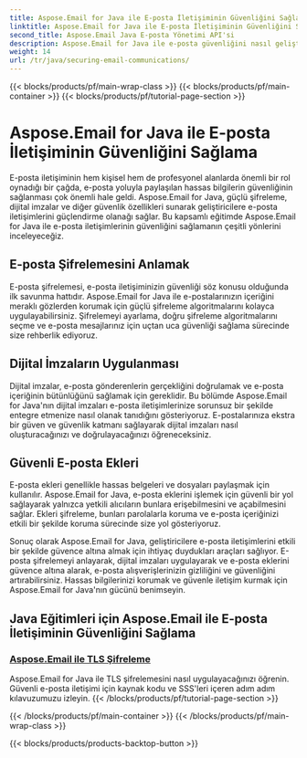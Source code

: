 ```yaml
---
title: Aspose.Email for Java ile E-posta İletişiminin Güvenliğini Sağlama
linktitle: Aspose.Email for Java ile E-posta İletişiminin Güvenliğini Sağlama
second_title: Aspose.Email Java E-posta Yönetimi API'si
description: Aspose.Email for Java ile e-posta güvenliğini nasıl geliştireceğinizi öğrenin. Eğitimlerimiz güvenli e-posta iletişimi için şifrelemeyi, dijital imzaları ve daha fazlasını kapsar.
weight: 14
url: /tr/java/securing-email-communications/
---
```


{{< blocks/products/pf/main-wrap-class >}}
{{< blocks/products/pf/main-container >}}
{{< blocks/products/pf/tutorial-page-section >}}

# Aspose.Email for Java ile E-posta İletişiminin Güvenliğini Sağlama


E-posta iletişiminin hem kişisel hem de profesyonel alanlarda önemli bir rol oynadığı bir çağda, e-posta yoluyla paylaşılan hassas bilgilerin güvenliğinin sağlanması çok önemli hale geldi. Aspose.Email for Java, güçlü şifreleme, dijital imzalar ve diğer güvenlik özellikleri sunarak geliştiricilere e-posta iletişimlerini güçlendirme olanağı sağlar. Bu kapsamlı eğitimde Aspose.Email for Java ile e-posta iletişimlerinin güvenliğini sağlamanın çeşitli yönlerini inceleyeceğiz.

## E-posta Şifrelemesini Anlamak
E-posta şifrelemesi, e-posta iletişiminizin güvenliği söz konusu olduğunda ilk savunma hattıdır. Aspose.Email for Java ile e-postalarınızın içeriğini meraklı gözlerden korumak için güçlü şifreleme algoritmalarını kolayca uygulayabilirsiniz. Şifrelemeyi ayarlama, doğru şifreleme algoritmalarını seçme ve e-posta mesajlarınız için uçtan uca güvenliği sağlama sürecinde size rehberlik ediyoruz.

## Dijital İmzaların Uygulanması
Dijital imzalar, e-posta gönderenlerin gerçekliğini doğrulamak ve e-posta içeriğinin bütünlüğünü sağlamak için gereklidir. Bu bölümde Aspose.Email for Java'nın dijital imzaları e-posta iletişimlerinize sorunsuz bir şekilde entegre etmenize nasıl olanak tanıdığını gösteriyoruz. E-postalarınıza ekstra bir güven ve güvenlik katmanı sağlayarak dijital imzaları nasıl oluşturacağınızı ve doğrulayacağınızı öğreneceksiniz.

## Güvenli E-posta Ekleri
E-posta ekleri genellikle hassas belgeleri ve dosyaları paylaşmak için kullanılır. Aspose.Email for Java, e-posta eklerini işlemek için güvenli bir yol sağlayarak yalnızca yetkili alıcıların bunlara erişebilmesini ve açabilmesini sağlar. Ekleri şifreleme, bunları parolalarla koruma ve e-posta içeriğinizi etkili bir şekilde koruma sürecinde size yol gösteriyoruz.

Sonuç olarak Aspose.Email for Java, geliştiricilere e-posta iletişimlerini etkili bir şekilde güvence altına almak için ihtiyaç duydukları araçları sağlıyor. E-posta şifrelemeyi anlayarak, dijital imzaları uygulayarak ve e-posta eklerini güvence altına alarak, e-posta alışverişlerinizin gizliliğini ve güvenliğini artırabilirsiniz. Hassas bilgilerinizi korumak ve güvenle iletişim kurmak için Aspose.Email for Java'nın gücünü benimseyin.

## Java Eğitimleri için Aspose.Email ile E-posta İletişiminin Güvenliğini Sağlama
### [Aspose.Email ile TLS Şifreleme](./tls-encryption/)
Aspose.Email for Java ile TLS şifrelemesini nasıl uygulayacağınızı öğrenin. Güvenli e-posta iletişimi için kaynak kodu ve SSS'leri içeren adım adım kılavuzumuzu izleyin.
{{< /blocks/products/pf/tutorial-page-section >}}

{{< /blocks/products/pf/main-container >}}
{{< /blocks/products/pf/main-wrap-class >}}

{{< blocks/products/products-backtop-button >}}
